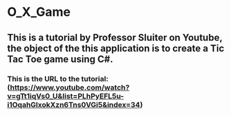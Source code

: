 # O_X_Game

## This is a tutorial by Professor Sluiter on Youtube, the object of the this application is to create a Tic Tac Toe game using C#.

### This is the URL to the tutorial: (https://www.youtube.com/watch?v=gTt1iqVs0_U&list=PLhPyEFL5u-i1OqahGlxokXzn6Tns0VGi5&index=34)
